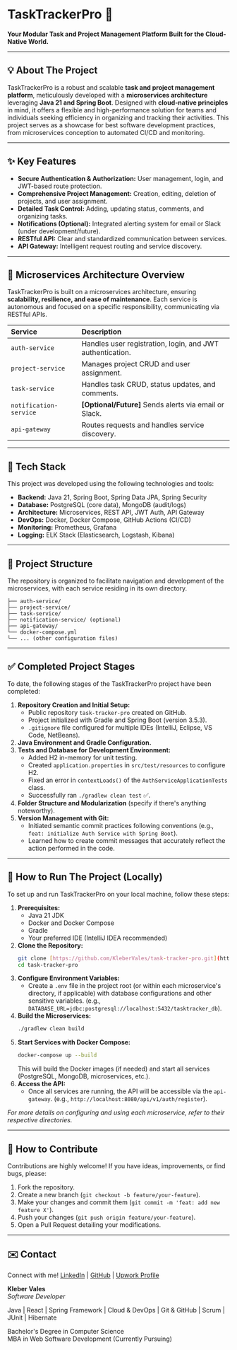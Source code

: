 # TaskTrackerPro 🧩

**Your Modular Task and Project Management Platform Built for the Cloud-Native World.**

---

## 💡 About The Project

TaskTrackerPro is a robust and scalable **task and project management platform**, meticulously developed with a **microservices architecture** leveraging **Java 21 and Spring Boot**. Designed with **cloud-native principles** in mind, it offers a flexible and high-performance solution for teams and individuals seeking efficiency in organizing and tracking their activities. This project serves as a showcase for best software development practices, from microservices conception to automated CI/CD and monitoring.

---

## ✨ Key Features

* **Secure Authentication & Authorization:** User management, login, and JWT-based route protection.
* **Comprehensive Project Management:** Creation, editing, deletion of projects, and user assignment.
* **Detailed Task Control:** Adding, updating status, comments, and organizing tasks.
* **Notifications (Optional):** Integrated alerting system for email or Slack (under development/future).
* **RESTful API:** Clear and standardized communication between services.
* **API Gateway:** Intelligent request routing and service discovery.

---

## 🧱 Microservices Architecture Overview

TaskTrackerPro is built on a microservices architecture, ensuring **scalability, resilience, and ease of maintenance**. Each service is autonomous and focused on a specific responsibility, communicating via RESTful APIs.

| Service            | Description                                         |
| :----------------- | :------------------------------------------------ |
| `auth-service`     | Handles user registration, login, and JWT authentication. |
| `project-service`  | Manages project CRUD and user assignment.           |
| `task-service`     | Handles task CRUD, status updates, and comments.    |
| `notification-service` | **[Optional/Future]** Sends alerts via email or Slack. |
| `api-gateway`      | Routes requests and handles service discovery.      |

---

## 🚀 Tech Stack

This project was developed using the following technologies and tools:

* **Backend:** Java 21, Spring Boot, Spring Data JPA, Spring Security
* **Database:** PostgreSQL (core data), MongoDB (audit/logs)
* **Architecture:** Microservices, REST API, JWT Auth, API Gateway
* **DevOps:** Docker, Docker Compose, GitHub Actions (CI/CD)
* **Monitoring:** Prometheus, Grafana
* **Logging:** ELK Stack (Elasticsearch, Logstash, Kibana)

---

## 📂 Project Structure

The repository is organized to facilitate navigation and development of the microservices, with each service residing in its own directory.

```
├── auth-service/
├── project-service/
├── task-service/
├── notification-service/ (optional)
├── api-gateway/
└── docker-compose.yml
└── ... (other configuration files)

```

---

## ✅ Completed Project Stages

To date, the following stages of the TaskTrackerPro project have been completed:

1.  **Repository Creation and Initial Setup:**
    * Public repository `task-tracker-pro` created on GitHub.
    * Project initialized with Gradle and Spring Boot (version 3.5.3).
    * `.gitignore` file configured for multiple IDEs (IntelliJ, Eclipse, VS Code, NetBeans).
2.  **Java Environment and Gradle Configuration.**
3.  **Tests and Database for Development Environment:**
    * Added H2 in-memory for unit testing.
    * Created `application.properties` in `src/test/resources` to configure H2.
    * Fixed an error in `contextLoads()` of the `AuthServiceApplicationTests` class.
    * Successfully ran `./gradlew clean test` ✅.
4.  **Folder Structure and Modularization** (specify if there's anything noteworthy).
5.  **Version Management with Git:**
    * Initiated semantic commit practices following conventions (e.g., `feat: initialize Auth Service with Spring Boot`).
    * Learned how to create commit messages that accurately reflect the action performed in the code.
  
---

## 🚀 How to Run The Project (Locally)

To set up and run TaskTrackerPro on your local machine, follow these steps:

1.  **Prerequisites:**
    * Java 21 JDK
    * Docker and Docker Compose
    * Gradle
    * Your preferred IDE (IntelliJ IDEA recommended)
2.  **Clone the Repository:**
    ```bash
    git clone [https://github.com/KleberVales/task-tracker-pro.git](https://github.com/KleberVales/task-tracker-pro.git)
    cd task-tracker-pro
    ```
3.  **Configure Environment Variables:**
    * Create a `.env` file in the project root (or within each microservice's directory, if applicable) with database configurations and other sensitive variables. (e.g., `DATABASE_URL=jdbc:postgresql://localhost:5432/tasktracker_db`).
4.  **Build the Microservices:**
    ```bash
    ./gradlew clean build
    ```
5.  **Start Services with Docker Compose:**
    ```bash
    docker-compose up --build
    ```
    This will build the Docker images (if needed) and start all services (PostgreSQL, MongoDB, microservices, etc.).
6.  **Access the API:**
    * Once all services are running, the API will be accessible via the `api-gateway`. (e.g., `http://localhost:8080/api/v1/auth/register`).

*For more details on configuring and using each microservice, refer to their respective directories.*

---

## 👋 How to Contribute

Contributions are highly welcome! If you have ideas, improvements, or find bugs, please:

1.  Fork the repository.
2.  Create a new branch (`git checkout -b feature/your-feature`).
3.  Make your changes and commit them (`git commit -m 'feat: add new feature X'`).
4.  Push your changes (`git push origin feature/your-feature`).
5.  Open a Pull Request detailing your modifications.

---

## ✉️ Contact

Connect with me!  [LinkedIn](https://www.linkedin.com/in/seu-perfil-linkedin) | [GitHub](https://github.com/KleberVales) | [Upwork Profile](https://www.upwork.com/freelancers/~01eaf326ab44fba0e5)

**Kleber Vales**\
*Software Developer*

Java | React | Spring Framework | Cloud & DevOps | Git & GitHub | Scrum | JUnit | Hibernate

Bachelor's Degree in Computer Science\
MBA in Web Software Development (Currently Pursuing)
